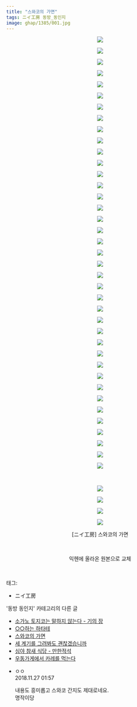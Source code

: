```yaml
---
title: "스와코의 가면"
tags: ニイ工房 동방_동인지
image: ghap/1385/001.jpg
---
```

<div class="article">
<p style="text-align: center; clear: none; float: none;"><img src="{{ site.nasurl }}/ghap/1385/001.jpg"/></p>
<p style="text-align: center; clear: none; float: none;"><img src="{{ site.nasurl }}/ghap/1385/002.jpg"/></p>
<p style="text-align: center; clear: none; float: none;"><img src="{{ site.nasurl }}/ghap/1385/003.jpg"/></p>
<p style="text-align: center; clear: none; float: none;"><img src="{{ site.nasurl }}/ghap/1385/004.jpg"/></p>
<p style="text-align: center; clear: none; float: none;"><img src="{{ site.nasurl }}/ghap/1385/005.jpg"/></p>
<p style="text-align: center; clear: none; float: none;"><img src="{{ site.nasurl }}/ghap/1385/006.jpg"/></p>
<p style="text-align: center; clear: none; float: none;"><img src="{{ site.nasurl }}/ghap/1385/007.jpg"/></p>
<p style="text-align: center; clear: none; float: none;"><img src="{{ site.nasurl }}/ghap/1385/008.jpg"/></p>
<p style="text-align: center; clear: none; float: none;"><img src="{{ site.nasurl }}/ghap/1385/009.jpg"/></p>
<p style="text-align: center; clear: none; float: none;"><img src="{{ site.nasurl }}/ghap/1385/010.jpg"/></p>
<p style="text-align: center; clear: none; float: none;"><img src="{{ site.nasurl }}/ghap/1385/011.jpg"/></p>
<p style="text-align: center; clear: none; float: none;"><img src="{{ site.nasurl }}/ghap/1385/012.jpg"/></p>
<p style="text-align: center; clear: none; float: none;"><img src="{{ site.nasurl }}/ghap/1385/013.jpg"/></p>
<p style="text-align: center; clear: none; float: none;"><img src="{{ site.nasurl }}/ghap/1385/014.jpg"/></p>
<p style="text-align: center; clear: none; float: none;"><img src="{{ site.nasurl }}/ghap/1385/015.jpg"/></p>
<p style="text-align: center; clear: none; float: none;"><img src="{{ site.nasurl }}/ghap/1385/016.jpg"/></p>
<p style="text-align: center; clear: none; float: none;"><img src="{{ site.nasurl }}/ghap/1385/017.jpg"/></p>
<p style="text-align: center; clear: none; float: none;"><img src="{{ site.nasurl }}/ghap/1385/018.jpg"/></p>
<p style="text-align: center; clear: none; float: none;"><img src="{{ site.nasurl }}/ghap/1385/019.jpg"/></p>
<p style="text-align: center; clear: none; float: none;"><img src="{{ site.nasurl }}/ghap/1385/020.jpg"/></p>
<p style="text-align: center; clear: none; float: none;"><img src="{{ site.nasurl }}/ghap/1385/021.jpg"/></p>
<p style="text-align: center; clear: none; float: none;"><img src="{{ site.nasurl }}/ghap/1385/022.jpg"/></p>
<p style="text-align: center; clear: none; float: none;"><img src="{{ site.nasurl }}/ghap/1385/023.jpg"/></p>
<p style="text-align: center; clear: none; float: none;"><img src="{{ site.nasurl }}/ghap/1385/024.jpg"/></p>
<p style="text-align: center; clear: none; float: none;"><img src="{{ site.nasurl }}/ghap/1385/025.jpg"/></p>
<p style="text-align: center; clear: none; float: none;"><img src="{{ site.nasurl }}/ghap/1385/026.jpg"/></p>
<p style="text-align: center; clear: none; float: none;"><img src="{{ site.nasurl }}/ghap/1385/027.jpg"/></p>
<p style="text-align: center; clear: none; float: none;"><img src="{{ site.nasurl }}/ghap/1385/028.jpg"/></p>
<p style="text-align: center; clear: none; float: none;"><img src="{{ site.nasurl }}/ghap/1385/029.jpg"/></p>
<p style="text-align: center; clear: none; float: none;"><img src="{{ site.nasurl }}/ghap/1385/030.jpg"/></p>
<p style="text-align: center; clear: none; float: none;"><img src="{{ site.nasurl }}/ghap/1385/031.jpg"/></p>
<p style="text-align: center; clear: none; float: none;"><img src="{{ site.nasurl }}/ghap/1385/032.jpg"/></p>
<p style="text-align: center; clear: none; float: none;"><img src="{{ site.nasurl }}/ghap/1385/033.jpg"/></p>
<p style="text-align: center; clear: none; float: none;"><img src="{{ site.nasurl }}/ghap/1385/034.jpg"/></p>
<p style="text-align: center; clear: none; float: none;"><img src="{{ site.nasurl }}/ghap/1385/035.jpg"/></p>
<p style="text-align: center; clear: none; float: none;"><img src="{{ site.nasurl }}/ghap/1385/036.jpg"/></p>
<p style="text-align: center; clear: none; float: none;"><img src="{{ site.nasurl }}/ghap/1385/037.jpg"/></p>
<p style="text-align: center; clear: none; float: none;"><img src="{{ site.nasurl }}/ghap/1385/038.jpg"/></p>
<p style="text-align: center; clear: none; float: none;"><img src="{{ site.nasurl }}/ghap/1385/039.jpg"/></p>
<p style="text-align: center; clear: none; float: none;"><br/></p>
<p style="text-align: center; clear: none; float: none;"></p>
<p style="text-align: center; clear: none; float: none;"><img src="{{ site.nasurl }}/ghap/1385/040.jpg"/></p>
<p style="text-align: center; clear: none; float: none;"><img src="{{ site.nasurl }}/ghap/1385/041.jpg"/></p>
<p style="text-align: center; clear: none; float: none;"><img src="{{ site.nasurl }}/ghap/1385/042.jpg"/></p>
<p style="text-align: center; clear: none; float: none;"><img src="{{ site.nasurl }}/ghap/1385/043.jpg"/></p>
<p style="text-align: center; clear: none; float: none;">[ニイ工房] 스와코의 가면</p>
<p style="text-align: center; clear: none; float: none;"><br/></p>
<p style="text-align: center; clear: none; float: none;">익헨에 올라온 원본으로 교체</p>
<p><br/></p>
</div><div class="tagTrail">
<p>태그: </p>
<ul>
<li>ニイ工房</li>
</ul>
</div><div class="another">
<p>'동방 동인지' 카테고리의 다른 글</p>
<ul>
<li><a href="/2016-08-06-ghap_1387">소가노 토지코는 말하지 않는다 - 기의 장</a></li>
<li><a href="/2016-08-06-ghap_1386">○○하는 하타테</a></li>
<li><a href="/2016-08-06-ghap_1385">스와코의 가면</a></li>
<li><a href="/2016-08-06-ghap_1384">세 계기를 그려봐도 괜찮겠습니까</a></li>
<li><a href="/2016-08-06-ghap_1383">심야 참새 식당 - 만한적석</a></li>
<li><a href="/2016-08-06-ghap_1382">우동가게에서 카레를 먹는다</a></li>
</ul>
</div><div class="cb_module cb_fluid">
<div class="cb_wrt cb_profile">
<div class="comment">
<ul>
<li class="cb_thumb_off" id="comment15378993">
<div class="cb_comment_area">
<div class="cb_info_area">
<div class="cb_section">
<span class="cb_nick_name">ㅇㅇ</span>
</div>
<div class="cb_section">
<span class="cb_date">2018.11.27 01:57 </span>
</div>
</div>
<div class="cb_dsc_comment">
<p class="cb_dsc">
											내용도 흥미롭고 스와코 간지도 제대로네요.<br/>
명작이당
										</p>
</div>
</div></li>
</ul>
</div>
</div><!-- commentList close -->
</div>